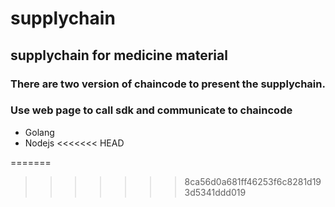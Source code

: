 # supplychain

## supplychain for medicine material

### There are two version of chaincode to present the supplychain.
### Use web page to call sdk and communicate to chaincode

* Golang
* Nodejs
<<<<<<< HEAD

=======
>>>>>>> 8ca56d0a681ff46253f6c8281d193d5341ddd019
